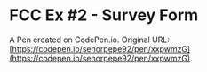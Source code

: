 # FCC Ex #2 - Survey Form

A Pen created on CodePen.io. Original URL: [https://codepen.io/senorpepe92/pen/xxpwmzG](https://codepen.io/senorpepe92/pen/xxpwmzG).


